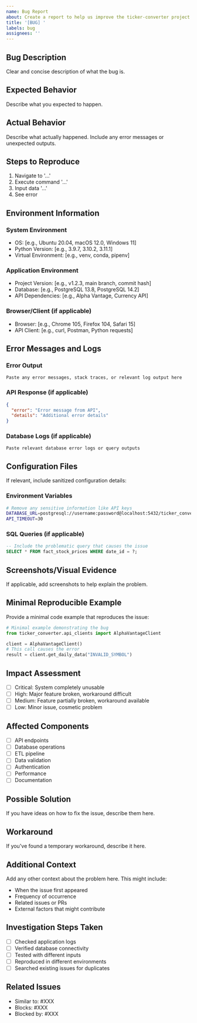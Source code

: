 ```yaml
---
name: Bug Report
about: Create a report to help us improve the ticker-converter project
title: '[BUG] '
labels: bug
assignees: ''
---
```


## Bug Description
Clear and concise description of what the bug is.

## Expected Behavior
Describe what you expected to happen.

## Actual Behavior
Describe what actually happened. Include any error messages or unexpected outputs.

## Steps to Reproduce
1. Navigate to '...'
2. Execute command '...'
3. Input data '...'
4. See error

## Environment Information

### System Environment
- OS: [e.g., Ubuntu 20.04, macOS 12.0, Windows 11]
- Python Version: [e.g., 3.9.7, 3.10.2, 3.11.1]
- Virtual Environment: [e.g., venv, conda, pipenv]

### Application Environment
- Project Version: [e.g., v1.2.3, main branch, commit hash]
- Database: [e.g., PostgreSQL 13.8, PostgreSQL 14.2]
- API Dependencies: [e.g., Alpha Vantage, Currency API]

### Browser/Client (if applicable)
- Browser: [e.g., Chrome 105, Firefox 104, Safari 15]
- API Client: [e.g., curl, Postman, Python requests]

## Error Messages and Logs

### Error Output
```
Paste any error messages, stack traces, or relevant log output here
```

### API Response (if applicable)
```json
{
  "error": "Error message from API",
  "details": "Additional error details"
}
```

### Database Logs (if applicable)
```
Paste relevant database error logs or query outputs
```

## Configuration Files
If relevant, include sanitized configuration details:

### Environment Variables
```bash
# Remove any sensitive information like API keys
DATABASE_URL=postgresql://username:password@localhost:5432/ticker_converter
API_TIMEOUT=30
```

### SQL Queries (if applicable)
```sql
-- Include the problematic query that causes the issue
SELECT * FROM fact_stock_prices WHERE date_id = ?;
```

## Screenshots/Visual Evidence
If applicable, add screenshots to help explain the problem.

## Minimal Reproducible Example
Provide a minimal code example that reproduces the issue:

```python
# Minimal example demonstrating the bug
from ticker_converter.api_clients import AlphaVantageClient

client = AlphaVantageClient()
# This call causes the error
result = client.get_daily_data("INVALID_SYMBOL")
```

## Impact Assessment
- [ ] Critical: System completely unusable
- [ ] High: Major feature broken, workaround difficult
- [ ] Medium: Feature partially broken, workaround available
- [ ] Low: Minor issue, cosmetic problem

## Affected Components
- [ ] API endpoints
- [ ] Database operations
- [ ] ETL pipeline
- [ ] Data validation
- [ ] Authentication
- [ ] Performance
- [ ] Documentation

## Possible Solution
If you have ideas on how to fix the issue, describe them here.

## Workaround
If you've found a temporary workaround, describe it here.

## Additional Context
Add any other context about the problem here. This might include:
- When the issue first appeared
- Frequency of occurrence
- Related issues or PRs
- External factors that might contribute

## Investigation Steps Taken
- [ ] Checked application logs
- [ ] Verified database connectivity
- [ ] Tested with different inputs
- [ ] Reproduced in different environments
- [ ] Searched existing issues for duplicates

## Related Issues
- Similar to: #XXX
- Blocks: #XXX  
- Blocked by: #XXX
